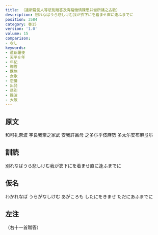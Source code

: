 ```yaml
---
title: （遣新羅使人等悲別贈答及海路慟情陳思并當所誦之古歌）
description: 別れなばうら悲しけむ我が衣下にを着ませ直に逢ふまでに
position: 3584
category: 巻15
version: '1.0'
volume: 15
comparison:
- なし
keywords:
- 遣新羅使
- 天平８年
- 年紀
- 贈答
- 羈旅
- 女歌
- 恋情
- 出発
- 悲別
- 難波
- 大阪
---
```


## 原文

和可礼奈波 宇良我奈之家武 安我許呂母 之多尓乎伎麻勢 多太尓安布麻弖尓

## 訓読

別れなばうら悲しけむ我が衣下にを着ませ直に逢ふまでに

## 仮名

わかれなば うらがなしけむ あがころも したにをきませ ただにあふまでに

## 左注

（右十一首贈答）
